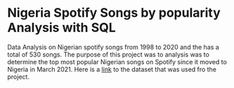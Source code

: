 # Nigeria Spotify Songs by popularity Analysis with SQL

Data Analysis on Nigerian spotify songs from 1998 to 2020 and the has a total of 530 songs. The purpose of this project was to analysis was to determine the top most popular Nigerian songs on Spotify since it moved to Nigeria in March 2021. Here is a [link](https://www.kaggle.com/sootersaalu/nigerian-songs-spotify) to the dataset that was used fro the project.
